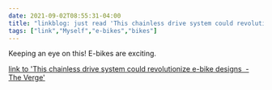 ```yaml
---
date: 2021-09-02T08:55:31-04:00
title: "linkblog: just read 'This chainless drive system could revolutionize e-bike designs  - The Verge'"
tags: ["link","Myself","e-bikes","bikes"]
---
```

Keeping an eye on this! E-bikes are exciting.
 
[link to 'This chainless drive system could revolutionize e-bike designs  - The Verge'](https://www.theverge.com/2021/9/2/22653697/schaeffler-free-drive-e-bike-system-chainless)
